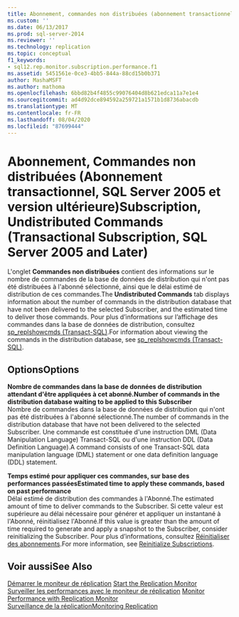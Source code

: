 ```yaml
---
title: Abonnement, commandes non distribuées (abonnement transactionnel, SQL Server 2005 et versions ultérieures) | Microsoft Docs
ms.custom: ''
ms.date: 06/13/2017
ms.prod: sql-server-2014
ms.reviewer: ''
ms.technology: replication
ms.topic: conceptual
f1_keywords:
- sql12.rep.monitor.subscription.performance.f1
ms.assetid: 5451561e-0ce3-4bb5-844a-88cd15b0b371
author: MashaMSFT
ms.author: mathoma
ms.openlocfilehash: 6bbd82b4f4855c99076404d8b621edca11a7e1e4
ms.sourcegitcommit: ad4d92dce894592a259721a1571b1d8736abacdb
ms.translationtype: MT
ms.contentlocale: fr-FR
ms.lasthandoff: 08/04/2020
ms.locfileid: "87699444"
---
```

# <a name="subscription-undistributed-commands-transactional-subscription-sql-server-2005-and-later"></a><span data-ttu-id="275f0-102">Abonnement, Commandes non distribuées (Abonnement transactionnel, SQL Server 2005 et version ultérieure)</span><span class="sxs-lookup"><span data-stu-id="275f0-102">Subscription, Undistributed Commands (Transactional Subscription, SQL Server 2005 and Later)</span></span>
  <span data-ttu-id="275f0-103">L'onglet **Commandes non distribuées** contient des informations sur le nombre de commandes de la base de données de distribution qui n'ont pas été distribuées à l'abonné sélectionné, ainsi que le délai estimé de distribution de ces commandes.</span><span class="sxs-lookup"><span data-stu-id="275f0-103">The **Undistributed Commands** tab displays information about the number of commands in the distribution database that have not been delivered to the selected Subscriber, and the estimated time to deliver those commands.</span></span> <span data-ttu-id="275f0-104">Pour plus d’informations sur l’affichage des commandes dans la base de données de distribution, consultez [sp_replshowcmds &#40;Transact-SQL&#41;](/sql/relational-databases/system-stored-procedures/sp-replshowcmds-transact-sql).</span><span class="sxs-lookup"><span data-stu-id="275f0-104">For information about viewing the commands in the distribution database, see [sp_replshowcmds &#40;Transact-SQL&#41;](/sql/relational-databases/system-stored-procedures/sp-replshowcmds-transact-sql).</span></span>  
  
## <a name="options"></a><span data-ttu-id="275f0-105">Options</span><span class="sxs-lookup"><span data-stu-id="275f0-105">Options</span></span>  
 <span data-ttu-id="275f0-106">**Nombre de commandes dans la base de données de distribution attendant d'être appliquées à cet abonné.**</span><span class="sxs-lookup"><span data-stu-id="275f0-106">**Number of commands in the distribution database waiting to be applied to this Subscriber**</span></span>  
 <span data-ttu-id="275f0-107">Nombre de commandes dans la base de données de distribution qui n'ont pas été distribuées à l'abonné sélectionné.</span><span class="sxs-lookup"><span data-stu-id="275f0-107">The number of commands in the distribution database that have not been delivered to the selected Subscriber.</span></span> <span data-ttu-id="275f0-108">Une commande est constituée d'une instruction DML (Data Manipulation Language) Transact-SQL ou d'une instruction DDL (Data Definition Language).</span><span class="sxs-lookup"><span data-stu-id="275f0-108">A command consists of one Transact-SQL data manipulation language (DML) statement or one data definition language (DDL) statement.</span></span>  
  
 <span data-ttu-id="275f0-109">**Temps estimé pour appliquer ces commandes, sur base des performances passées**</span><span class="sxs-lookup"><span data-stu-id="275f0-109">**Estimated time to apply these commands, based on past performance**</span></span>  
 <span data-ttu-id="275f0-110">Délai estimé de distribution des commandes à l'Abonné.</span><span class="sxs-lookup"><span data-stu-id="275f0-110">The estimated amount of time to deliver commands to the Subscriber.</span></span> <span data-ttu-id="275f0-111">Si cette valeur est supérieure au délai nécessaire pour générer et appliquer un instantané à l'Abonné, réinitialisez l'Abonné.</span><span class="sxs-lookup"><span data-stu-id="275f0-111">If this value is greater than the amount of time required to generate and apply a snapshot to the Subscriber, consider reinitializing the Subscriber.</span></span> <span data-ttu-id="275f0-112">Pour plus d’informations, consultez [Réinitialiser des abonnements](reinitialize-subscriptions.md).</span><span class="sxs-lookup"><span data-stu-id="275f0-112">For more information, see [Reinitialize Subscriptions](reinitialize-subscriptions.md).</span></span>  
  
## <a name="see-also"></a><span data-ttu-id="275f0-113">Voir aussi</span><span class="sxs-lookup"><span data-stu-id="275f0-113">See Also</span></span>  
 <span data-ttu-id="275f0-114">[Démarrer le moniteur de réplication](monitor/start-the-replication-monitor.md) </span><span class="sxs-lookup"><span data-stu-id="275f0-114">[Start the Replication Monitor](monitor/start-the-replication-monitor.md) </span></span>  
 <span data-ttu-id="275f0-115">[Surveiller les performances avec le moniteur de réplication](monitor/monitor-performance-with-replication-monitor.md) </span><span class="sxs-lookup"><span data-stu-id="275f0-115">[Monitor Performance with Replication Monitor](monitor/monitor-performance-with-replication-monitor.md) </span></span>  
 [<span data-ttu-id="275f0-116">Surveillance de la réplication</span><span class="sxs-lookup"><span data-stu-id="275f0-116">Monitoring Replication</span></span>](monitoring-replication.md)  
  
  
